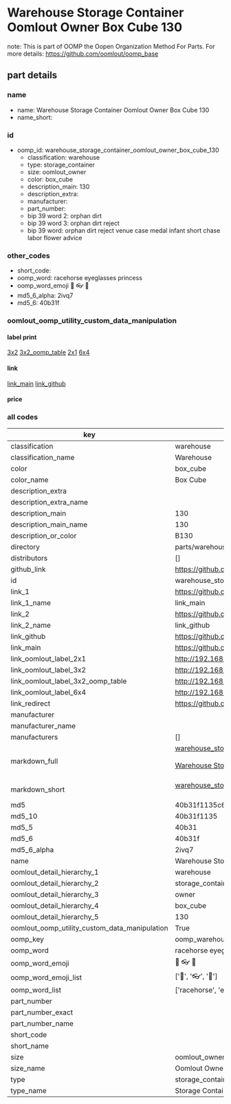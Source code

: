 # Warehouse Storage Container Oomlout Owner Box Cube 130  

note: This is part of OOMP the Oopen Organization Method For Parts. For more details: https://github.com/oomlout/oomp_base

##  part details
  







### name
* name: Warehouse Storage Container Oomlout Owner Box Cube 130
* name_short: 
### id
* oomp_id: warehouse_storage_container_oomlout_owner_box_cube_130
  * classification: warehouse
  * type: storage_container
  * size: oomlout_owner
  * color: box_cube
  * description_main: 130
  * description_extra: 
  * manufacturer: 
  * part_number: 
  * bip 39 word 2: orphan dirt
  * bip 39 word 3: orphan dirt reject
  * bip 39 word: orphan dirt reject venue case medal infant short chase labor flower advice

### other_codes
* short_code: 
* oomp_word: racehorse eyeglasses princess
* oomp_word_emoji :racehorse: :eyeglasses: :princess:
* md5_6_alpha: 2ivq7
* md5_6: 40b31f






### oomlout_oomp_utility_custom_data_manipulation
#### label print
[3x2](http://192.168.1.245:1112/?label=oomp%202ivq7)
[3x2_oomp_table](http://192.168.1.108:1112/?label=oomp%202ivq7)
[2x1](http://192.168.1.242:1112/?label=oomp%202ivq7)
[6x4](http://192.168.1.55:1112/?label=oomp%202ivq7)    

#### link

[link_main](https://github.com/oomlout/oomlout_oomp_version_1_messy/tree/main/parts/warehouse_storage_container_oomlout_owner_box_cube_130) [link_github](https://github.com/oomlout/oomlout_oomp_version_1_messy/tree/main/parts/warehouse_storage_container_oomlout_owner_box_cube_130)                             

#### price







### all codes 
| key | value |  
| --- | --- |  
| classification | warehouse |  
| classification_name | Warehouse |  
| color | box_cube |  
| color_name | Box Cube |  
| description_extra |  |  
| description_extra_name |  |  
| description_main | 130 |  
| description_main_name | 130 |  
| description_or_color | B130 |  
| directory | parts/warehouse_storage_container_oomlout_owner_box_cube_130 |  
| distributors | [] |  
| github_link | https://github.com/oomlout/oomlout_oomp_part_src/tree/main/parts/warehouse_storage_container_oomlout_owner_box_cube_130 |  
| id | warehouse_storage_container_oomlout_owner_box_cube_130 |  
| link_1 | https://github.com/oomlout/oomlout_oomp_version_1_messy/tree/main/parts/warehouse_storage_container_oomlout_owner_box_cube_130 |  
| link_1_name | link_main |  
| link_2 | https://github.com/oomlout/oomlout_oomp_version_1_messy/tree/main/parts/warehouse_storage_container_oomlout_owner_box_cube_130 |  
| link_2_name | link_github |  
| link_github | https://github.com/oomlout/oomlout_oomp_version_1_messy/tree/main/parts/warehouse_storage_container_oomlout_owner_box_cube_130 |  
| link_main | https://github.com/oomlout/oomlout_oomp_version_1_messy/tree/main/parts/warehouse_storage_container_oomlout_owner_box_cube_130 |  
| link_oomlout_label_2x1 | http://192.168.1.242:1112/?label=oomp%202ivq7 |  
| link_oomlout_label_3x2 | http://192.168.1.245:1112/?label=oomp%202ivq7 |  
| link_oomlout_label_3x2_oomp_table | http://192.168.1.108:1112/?label=oomp%202ivq7 |  
| link_oomlout_label_6x4 | http://192.168.1.55:1112/?label=oomp%202ivq7 |  
| link_redirect | https://github.com/oomlout/oomlout_oomp_version_1_messy/tree/main/parts/warehouse_storage_container_oomlout_owner_box_cube_130 |  
| manufacturer |  |  
| manufacturer_name |  |  
| manufacturers | [] |  
| markdown_full | [warehouse_storage_container_oomlout_owner_box_cube_130](none)<br>[](none)<br>[Warehouse Storage Container Oomlout Owner Box Cube 130](none)<br><br> |  
| markdown_short | [warehouse_storage_container_oomlout_owner_box_cube_130](none)<br><br> |  
| md5 | 40b31f1135c6ce6a29119f2769cface6 |  
| md5_10 | 40b31f1135 |  
| md5_5 | 40b31 |  
| md5_6 | 40b31f |  
| md5_6_alpha | 2ivq7 |  
| name | Warehouse Storage Container Oomlout Owner Box Cube 130 |  
| oomlout_detail_hierarchy_1 | warehouse |  
| oomlout_detail_hierarchy_2 | storage_container |  
| oomlout_detail_hierarchy_3 | owner |  
| oomlout_detail_hierarchy_4 | box_cube |  
| oomlout_detail_hierarchy_5 | 130 |  
| oomlout_oomp_utility_custom_data_manipulation | True |  
| oomp_key | oomp_warehouse_storage_container_oomlout_owner_box_cube_130 |  
| oomp_word | racehorse eyeglasses princess |  
| oomp_word_emoji | :racehorse: :eyeglasses: :princess: |  
| oomp_word_emoji_list | [':racehorse:', ':eyeglasses:', ':princess:'] |  
| oomp_word_list | ['racehorse', 'eyeglasses', 'princess'] |  
| part_number |  |  
| part_number_exact |  |  
| part_number_name |  |  
| short_code |  |  
| short_name |  |  
| size | oomlout_owner |  
| size_name | Oomlout Owner |  
| type | storage_container |  
| type_name | Storage Container |  
